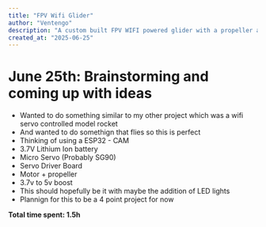 ```yaml
---
title: "FPV Wifi Glider"
author: "Ventengo"
description: "A custom built FPV WIFI powered glider with a propeller and a camera"
created_at: "2025-06-25"
---
```


# June 25th: Brainstorming and coming up with ideas

- Wanted to do something similar to my other project which was a wifi servo controlled model rocket
- And wanted to do somethign that flies so this is perfect
- Thinking of using a ESP32 - CAM
- 3.7V Lithium Ion battery
- Micro Servo (Probably SG90)
- Servo Driver Board
- Motor + propeller
- 3.7v to 5v boost
- This should hopefully be it with maybe the addition of LED lights
- Plannign for this to be a 4 point project for now

**Total time spent: 1.5h**
